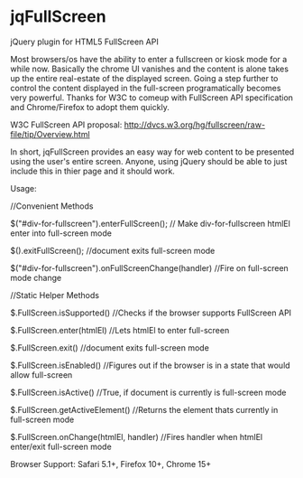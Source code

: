 jqFullScreen
============

jQuery plugin for HTML5 FullScreen API

Most browsers/os have the ability to enter a fullscreen or kiosk mode for a while now. Basically the chrome UI vanishes 
and the content is alone takes up the entire real-estate of the displayed screen. Going a step further to control the 
content displayed in the full-screen programatically becomes very powerful. Thanks for W3C to comeup with FullScreen API 
specification and Chrome/Firefox to adopt them quickly.

W3C FullScreen API proposal: http://dvcs.w3.org/hg/fullscreen/raw-file/tip/Overview.html

In short, jqFullScreen provides an easy way for web content to be presented using the user's entire screen. Anyone, 
using jQuery should be able to just include this in thier page and it should work.

Usage:

//Convenient Methods

$("#div-for-fullscreen").enterFullScreen();   // Make div-for-fullscreen htmlEl enter into full-screen mode

$().exitFullScreen();       //document exits full-screen mode

$("#div-for-fullscreen").onFullScreenChange(handler)  //Fire on full-screen mode change

//Static Helper Methods

$.FullScreen.isSupported()  //Checks if the browser supports FullScreen API

$.FullScreen.enter(htmlEl)  //Lets htmlEl to enter full-screen

$.FullScreen.exit()         //document exits full-screen mode

$.FullScreen.isEnabled()    //Figures out if the browser is in a state that would allow full-screen

$.FullScreen.isActive()     //True, if document is currently is full-screen mode

$.FullScreen.getActiveElement()  //Returns the element thats currently in full-screen mode

$.FullScreen.onChange(htmlEl, handler)   //Fires handler when htmlEl enter/exit full-screen mode

Browser Support: Safari 5.1+, Firefox 10+, Chrome 15+





